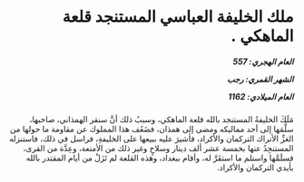 <h1 dir="rtl">ملك الخليفة العباسي المستنجد قلعة الماهكي .</h1>

<h5 dir="rtl">العام الهجري:  557

الشهر القمري: رجب

العام الميلادي: 1162</h5>

<p dir="rtl">مَلَكَ الخليفةُ المستنجد بالله قلعة الماهكي، وسببُ ذلك أنَّ سنقر الهمذاني، صاحبها، سلَّمَها إلى أحد مماليكه ومضى إلى همذان، فضَعُف هذا المملوك عن مقاومة ما حولها من الغزِّ الأتراك التركمان والأكراد، فأشيرَ عليه ببيعها على الخليفةِ، فراسل في ذلك، فاستنزله المستنجِدُ عنها بخمسة عشر ألف دينار وسلاحٍ وغير ذلك من الأمتعة، وعِدَّة من القرى، فسلَمَّها واستلم ما استقَرَّ له، وأقام ببغداد، وهذه القلعة لم تَزَلْ من أيام المقتدر بالله بأيدي التركمان والأكراد.</p></br>
